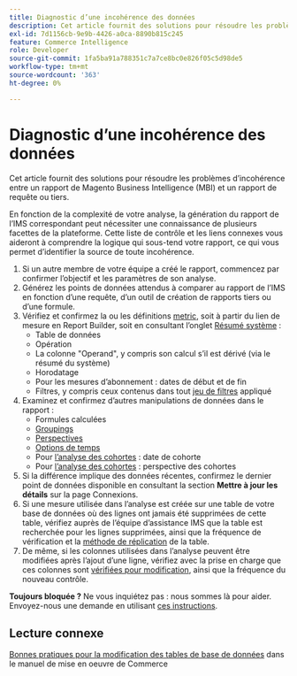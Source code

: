 ```yaml
---
title: Diagnostic d’une incohérence des données
description: Cet article fournit des solutions pour résoudre les problèmes d’incohérence entre un rapport de Magento Business Intelligence (MBI) et un rapport de requête ou tiers.
exl-id: 7d1156cb-9e9b-4426-a0ca-8890b815c245
feature: Commerce Intelligence
role: Developer
source-git-commit: 1fa5ba91a788351c7a7ce8bc0e826f05c5d98de5
workflow-type: tm+mt
source-wordcount: '363'
ht-degree: 0%

---
```


# Diagnostic d’une incohérence des données

Cet article fournit des solutions pour résoudre les problèmes d’incohérence entre un rapport de Magento Business Intelligence (MBI) et un rapport de requête ou tiers.

En fonction de la complexité de votre analyse, la génération du rapport de l’IMS correspondant peut nécessiter une connaissance de plusieurs facettes de la plateforme. Cette liste de contrôle et les liens connexes vous aideront à comprendre la logique qui sous-tend votre rapport, ce qui vous permet d’identifier la source de toute incohérence.

1. Si un autre membre de votre équipe a créé le rapport, commencez par confirmer l’objectif et les paramètres de son analyse.
1. Générez les points de données attendus à comparer au rapport de l’IMS en fonction d’une requête, d’un outil de création de rapports tiers ou d’une formule.
1. Vérifiez et confirmez la ou les définitions [metric](https://experienceleague.adobe.com/docs/commerce-business-intelligence/mbi/build/reports/ess-manage-data-metrics.html?lang=fr), soit à partir du lien de mesure en Report Builder, soit en consultant l’onglet [Résumé système](https://support.magento.com/hc/en-us/articles/360016730971-Understand-View-definitions-of-metrics-filters-columns-and-column-references-in-the-System-Summary) :
   * Table de données
   * Opération
   * La colonne &quot;Operand&quot;, y compris son calcul s’il est dérivé (via le résumé du système)
   * Horodatage
   * Pour les mesures d’abonnement : dates de début et de fin
   * Filtres, y compris ceux contenus dans tout [jeu de filtres](https://experienceleague.adobe.com/docs/commerce-business-intelligence/mbi/build/reports/ess-manage-data-filters.html?lang=fr) appliqué
1. Examinez et confirmez d’autres manipulations de données dans le rapport :
   * Formules calculées
   * [Groupings](https://experienceleague.adobe.com/docs/commerce-business-intelligence/mbi/tutorials/using-visual-report-builder.html?lang=fr#groupby)
   * [Perspectives](https://experienceleague.adobe.com/docs/commerce-business-intelligence/mbi/tutorials/using-visual-report-builder.html?lang=fr)
   * [Options de temps](https://experienceleague.adobe.com/docs/commerce-business-intelligence/mbi/tutorials/using-visual-report-builder.html?lang=fr)
   * Pour [l’analyse des cohortes](https://support.magento.com/hc/en-us/articles/360016504632-Create-cohort-analysis) : date de cohorte
   * Pour [l’analyse des cohortes](https://support.magento.com/hc/en-us/articles/360016504632-Create-cohort-analysis) : perspective des cohortes
1. Si la différence implique des données récentes, confirmez le dernier point de données disponible en consultant la section **Mettre à jour les détails** sur la page Connexions.
1. Si une mesure utilisée dans l’analyse est créée sur une table de votre base de données où des lignes ont jamais été supprimées de cette table, vérifiez auprès de l’équipe d’assistance IMS que la table est recherchée pour les lignes supprimées, ainsi que la fréquence de vérification et la [méthode de réplication](https://experienceleague.adobe.com/docs/commerce-business-intelligence/mbi/best-practices/data/opt-db-analysis.html?lang=fr) de la table.
1. De même, si les colonnes utilisées dans l’analyse peuvent être modifiées après l’ajout d’une ligne, vérifiez avec la prise en charge que ces colonnes sont [vérifiées pour modification](https://experienceleague.adobe.com/docs/commerce-business-intelligence/mbi/analyze/warehouse-manager/cfg-data-rechecks.html?lang=fr), ainsi que la fréquence du nouveau contrôle.

**Toujours bloquée ?** Ne vous inquiétez pas : nous sommes là pour aider. Envoyez-nous une demande en utilisant [ces instructions](/help/troubleshooting/miscellaneous/mbi-data-discrepancies.md).

## Lecture connexe

[&#x200B; Bonnes pratiques pour la modification des tables de base de données](https://experienceleague.adobe.com/fr/docs/commerce-operations/implementation-playbook/best-practices/development/modifying-core-and-third-party-tables#why-adobe-recommends-avoiding-modifications) dans le manuel de mise en oeuvre de Commerce

